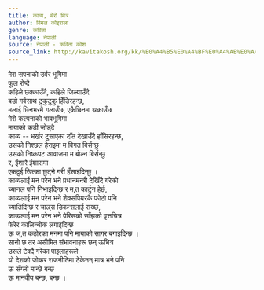 ```yaml
---
title: काव्य, मेरो मित्र
author: विमल कोइराला
genre: कविता
language: नेपाली
source: नेपाली - कविता कोश
source_link: http://kavitakosh.org/kk/%E0%A4%B5%E0%A4%BF%E0%A4%AE%E0%A4%B2_%E0%A4%95%E0%A5%8B%E0%A4%87%E0%A4%B0%E0%A4%BE%E0%A4%B2%E0%A4%BE
---
```


मेरा सपनाको उर्वर भूमिमा  
फूल रोप्दै  
कहिले छक्काउँदै, कहिले जिल्याउँदै  
बडो गर्वसाथ टुकुटुकु हिँडिरहन्छ,  
मलाई छिनभरमै गलाउँछ, एकैछिनमा थकाउँछ  
मेरो कल्पनाको भावभूमिमा  
मायाको कडी जोड्दै  
काव्य -- भर्खर टुसाएका दाँत देखाउँदै हाँसिरहन्छ,  
उसको निश्छल हेराइमा म विगत बिर्सन्छु  
उसको निष्कपट आवाजमा म बोल्न बिर्सन्छु  
र, ईशारै ईशारामा  
एकदुई खित्का छुट्ने गरी हँसाइदिन्छु ।  
काव्यलाई मन परेन भने प्रधानमन्त्री देखिँदै गरेको  
च्यानल पनि निभाइदिन्छ र म‚त कार्टुन हेर्छ,  
काव्यलाई मन परेन भने शेक्सपियरकै फोटो पनि  
च्यातिदिन्छ र चाल्र्स डिकन्सलाई राख्छ,  
काव्यलाई मन परेन भने पेरिसको साँझको वृत्तचित्र  
फेरेर कालिन्चोक लगाइदिन्छ  
ऊ ज‚त कठोरका मनमा पनि मायाको सागर बगाइदिन्छ ।  
सानो छ तर असीमित संभावनाहरू छन् ऊभित्र  
उसले टेक्दै गरेका पाइलाहरूले  
यो देशको जोकर राजनीतिमा टेकेनन् मात्र भने पनि  
ऊ सँग्लो मान्छे बन्छ  
ऊ मानवीय बन्छ, बन्छ ।
